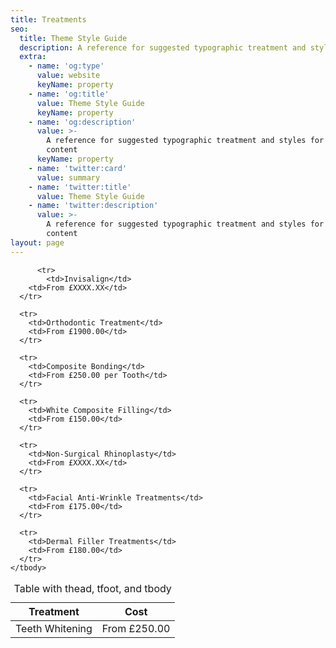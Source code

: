 ```yaml
---
title: Treatments
seo:
  title: Theme Style Guide
  description: A reference for suggested typographic treatment and styles for your content
  extra:
    - name: 'og:type'
      value: website
      keyName: property
    - name: 'og:title'
      value: Theme Style Guide
      keyName: property
    - name: 'og:description'
      value: >-
        A reference for suggested typographic treatment and styles for your
        content
      keyName: property
    - name: 'twitter:card'
      value: summary
    - name: 'twitter:title'
      value: Theme Style Guide
    - name: 'twitter:description'
      value: >-
        A reference for suggested typographic treatment and styles for your
        content
layout: page
---
```

<div class="responsive-table">
  <table>
      <caption>Table with thead, tfoot, and tbody</caption>
    <thead>
      <tr>
        <th>Treatment</th>
        <th>Cost</th>
      </tr>
    </thead>
    <tbody>
      <tr>
        <td>Teeth Whitening</td>
        <td>From £250.00</td>
      </tr>

          <tr>
            <td>Invisalign</td>
        <td>From £XXXX.XX</td>
      </tr>

      <tr>
        <td>Orthodontic Treatment</td>
        <td>From £1900.00</td>
      </tr>

      <tr>
        <td>Composite Bonding</td>
        <td>From £250.00 per Tooth</td>
      </tr>

      <tr>
        <td>White Composite Filling</td>
        <td>From £150.00</td>
      </tr>

      <tr>
        <td>Non-Surgical Rhinoplasty</td>
        <td>From £XXXX.XX</td>
      </tr>

      <tr>
        <td>Facial Anti-Wrinkle Treatments</td>
        <td>From £175.00</td>
      </tr>

      <tr>
        <td>Dermal Filler Treatments</td>
        <td>From £180.00</td>
      </tr>
    </tbody>

  </table>
</div>
